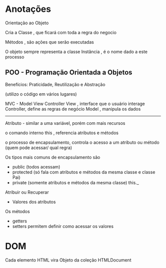 # Anotações


Orientação ao Objeto 

Cria a Classe , que ficará com toda a regra do negocio 

Métodos , são ações que serão executadas

O objeto sempre representa a classe
Instância , é o nome dado a este processo


## POO - Programação Orientada a Objetos
Benefícios: Praticidade, Reutilização e Abstração 

(utilizo o código em vários lugares)



MVC  - Model View Controller 
View , interface que o usuário interage
Controller, define as regras de negócio
Model , manipula os dados

-------

Atributo - similar a uma variável, porém com mais recursos 

o comando interno this , referencia atributos e métodos

o processo de encapsulamento, controla o acesso a um atributo ou método (quem pode acessar/ qual regra)

Os tipos mais comuns de encapsulamento são
- public (todos acessam)
- protected (só fala com atributos e métodos da mesma classe e classe Pai)
- private (somente atributos e métodos da mesma classe) this._


Atribuir ou Recuperar
- Valores dos atributos

Os métodos 
- getters
- setters 
permitem definir como acessar os valores

# DOM
Cada elemento HTML vira Objeto da coleção HTMLDocument 